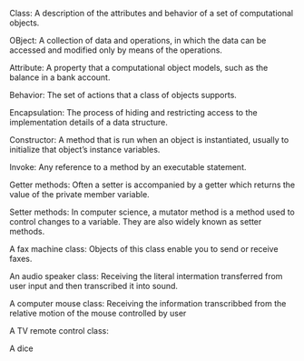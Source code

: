 Class: A description of the attributes and behavior of a set of computational objects.

OBject: A collection of data and operations, in which the data can be accessed and modified only by means of the operations.

Attribute: A property that a computational object models, such as the balance in a bank account.

Behavior: The set of actions that a class of objects supports.

Encapsulation: The process of hiding and restricting access to the implementation details of a data structure.

Constructor: A method that is run when an object is instantiated, usually to initialize that object’s instance variables.

Invoke: Any reference to a method by an executable statement.

Getter methods: Often a setter is accompanied by a getter which returns the value of the private member variable.

Setter methods: In computer science, a mutator method is a method used to control changes to a variable. They are also widely known as setter methods. 

A fax machine class: Objects of this class enable you to send or receive faxes.

An audio speaker class: Receiving the literal intermation transferred from user input and then transcribed it into sound.

A computer mouse class: Receiving the information transcribbed from the relative motion of the mouse controlled by user

A TV remote control class:

A dice
